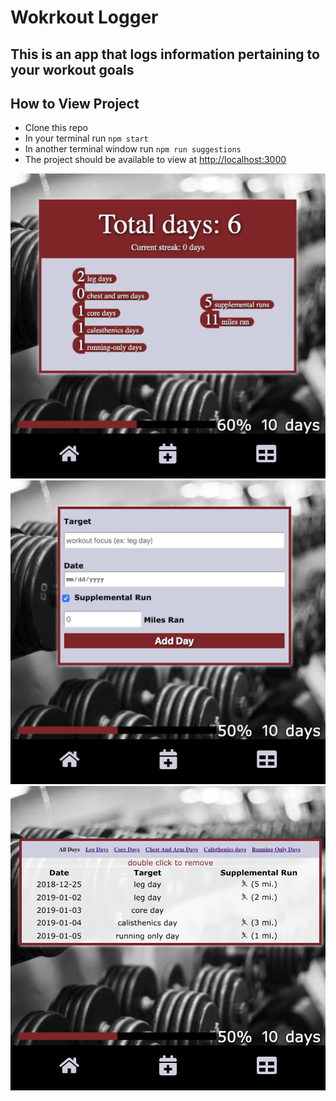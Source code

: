 # Wokrkout Logger

## This is an app that logs information pertaining to your workout goals

## How to View Project
* Clone this repo
* In your terminal run `npm start`
* In another terminal window run `npm run suggestions`
* The project should be available to view at <http://localhost:3000>
      
![preview](dist/assets/img/previews/workoutLoggerCount.png)
![preview](dist/assets/img/previews/AddDayForm.png)
![preview](dist/assets/img/previews/workoutLoggerList.png)